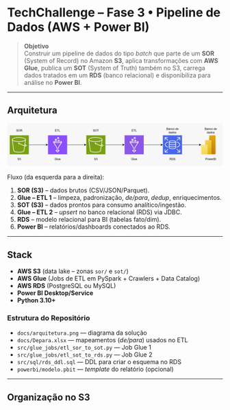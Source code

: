 # TechChallenge – Fase 3 • Pipeline de Dados (AWS + Power BI)

> **Objetivo**  
> Construir um pipeline de dados do tipo *batch* que parte de um **SOR** (System of Record) no Amazon **S3**, aplica transformações com **AWS Glue**, publica um **SOT** (System of Truth) também no S3, carrega dados tratados em um **RDS** (banco relacional) e disponibiliza para análise no **Power BI**.

---

## Arquitetura

![Arquitetura](docs/arquitetura.png)

Fluxo (da esquerda para a direita):

1. **SOR (S3)** – dados brutos (CSV/JSON/Parquet).  
2. **Glue – ETL 1** – limpeza, padronização, *de/para*, *dedup*, enriquecimentos.  
3. **SOT (S3)** – dados prontos para consumo analítico/ingestão.  
4. **Glue – ETL 2** – *upsert* no banco relacional (RDS) via JDBC.  
5. **RDS** – modelo relacional para BI (tabelas fato/dim).  
6. **Power BI** – relatórios/dashboards conectados ao RDS.

---

## Stack

- **AWS S3** (data lake – zonas `sor/` e `sot/`)  
- **AWS Glue** (Jobs de ETL em PySpark + Crawlers + Data Catalog)  
- **AWS RDS** (PostgreSQL ou MySQL)  
- **Power BI Desktop/Service**  
- **Python 3.10+**

### Estrutura do Repositório

- `docs/arquitetura.png` — diagrama da solução  
- `docs/Depara.xlsx` — mapeamentos (*de/para*) usados no ETL  
- `src/glue_jobs/etl_sor_to_sot.py` — Job Glue 1  
- `src/glue_jobs/etl_sot_to_rds.py` — Job Glue 2  
- `src/sql/rds_ddl.sql` — DDL para criar o esquema no RDS  
- `powerbi/modelo.pbit` — *template* do relatório (opcional)  

---

## Organização no S3

